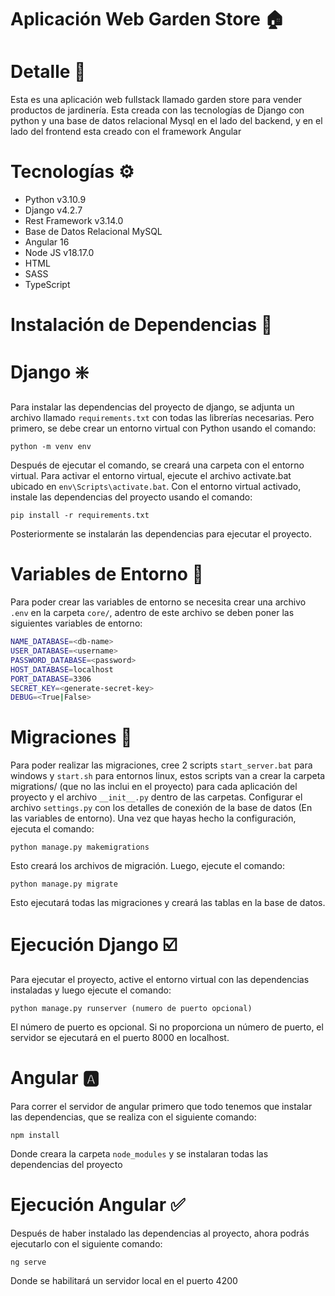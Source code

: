 
# Aplicación Web Garden Store 🏠

# Detalle 📄
Esta es una aplicación web fullstack llamado garden store para vender productos de jardinería. Esta creada con las tecnologías de Django con python y una base de datos relacional Mysql en el lado del backend, y en el lado del frontend esta creado con el framework Angular

# Tecnologías ⚙️
- Python v3.10.9
- Django v4.2.7
- Rest Framework v3.14.0
- Base de Datos Relacional MySQL
- Angular 16
- Node JS v18.17.0
- HTML
- SASS
- TypeScript

# Instalación de Dependencias 📁

# Django ❇️
Para instalar las dependencias del proyecto de django, se adjunta un archivo llamado `requirements.txt` con todas las librerías necesarias. Pero primero, se debe crear un entorno virtual con Python usando el comando:

    python -m venv env 

Después de ejecutar el comando, se creará una carpeta con el entorno virtual. Para activar el entorno virtual, ejecute el archivo activate.bat ubicado en `env\Scripts\activate.bat`. Con el entorno virtual activado, instale las dependencias del proyecto usando el comando:

    pip install -r requirements.txt

Posteriormente se instalarán las dependencias para ejecutar el proyecto.

# Variables de Entorno 📌

Para poder crear las variables de entorno se necesita crear una archivo `.env` en la carpeta `core/`, adentro de este archivo se deben poner las siguientes variables de entorno:

```bash
NAME_DATABASE=<db-name>
USER_DATABASE=<username>
PASSWORD_DATABASE=<password>
HOST_DATABASE=localhost
PORT_DATABASE=3306
SECRET_KEY=<generate-secret-key>
DEBUG=<True|False>
```

# Migraciones 📝
Para poder realizar las migraciones, cree 2 scripts `start_server.bat` para windows y `start.sh` para entornos linux, estos scripts van a crear la carpeta migrations/ (que no las inclui en el proyecto) para cada aplicación del proyecto y el archivo `__init__.py` dentro de las carpetas. Configurar el archivo `settings.py` con los detalles de conexión de la base de datos (En las variables de entorno). Una vez que hayas hecho la configuración, ejecuta el comando:

    python manage.py makemigrations

Esto creará los archivos de migración. Luego, ejecute el comando:

    python manage.py migrate 

Esto ejecutará todas las migraciones y creará las tablas en la base de datos.

# Ejecución Django ☑️
Para ejecutar el proyecto, active el entorno virtual con las dependencias instaladas y luego ejecute el comando:

    python manage.py runserver (numero de puerto opcional)
    
El número de puerto es opcional. Si no proporciona un número de puerto, el servidor se ejecutará en el puerto 8000 en localhost.

# Angular 🅰️
Para correr el servidor de angular primero que todo tenemos que instalar las dependencias, que se realiza con el siguiente comando:

    npm install

Donde creara la carpeta `node_modules` y se instalaran todas las dependencias del proyecto

# Ejecución Angular ✅
Después de haber instalado las dependencias al proyecto, ahora podrás ejecutarlo con el siguiente comando:

    ng serve

Donde se habilitará un servidor local en el puerto 4200
